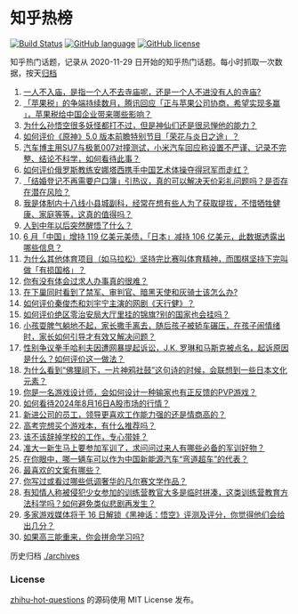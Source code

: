 # 知乎热榜
[![Build Status](https://github.com/ToWeLong/zhihu-hot-questions/workflows/CI/badge.svg)](https://github.com/ToWeLong/zhihu-hot-questions/actions)
[![GitHub language](https://img.shields.io/badge/language-golang-orange.svg)](https://golang.org/)
[![GitHub license](https://img.shields.io/github/license/ToWeLong/zhihu-hot-questions)](https://github.com/ToWeLong/zhihu-hot-questions/blob/main/LICENSE)

知乎热门话题，记录从 2020-11-29 日开始的知乎热门话题。每小时抓取一次数据，按天[归档](./archives)

<!-- BEGIN -->

1. [一人不入庙，是指一个人不去寺庙呢，还是一个人不进没有人的寺庙?](https://www.zhihu.com/question/663588528)
1. [「苹果税」的争端持续数月，腾讯回应「正与苹果公司协商，希望实现多赢 」，苹果税给中国企业带来哪些影响？](https://www.zhihu.com/question/664362482)
1. [为什么孙悟空很多妖怪都打不过，但是神仙们还是很忌惮他的能力？](https://www.zhihu.com/question/661066157)
1. [如何评价《原神》5.0 版本前瞻特别节目「荣花与炎日之途」？](https://www.zhihu.com/question/664427910)
1. [汽车博主用SU7与极氪007对撞测试，小米汽车回应称设置不严谨、记录不完整、结论不科学，如何看待此事？](https://www.zhihu.com/question/664388770)
1. [如何评价俄罗斯教练安娜塔西携手中国艺术体操夺得冠军而走红？](https://www.zhihu.com/question/664204389)
1. [「结婚登记不再需要户口簿」引热议，真的可以解决天价彩礼问题吗？是否存在潜在风险？](https://www.zhihu.com/question/664426605)
1. [我是体制内十八线小县城副科，经常在想有些人为了获取提拔，不惜牺牲健康、家庭等等，这真的值得吗？](https://www.zhihu.com/question/662220535)
1. [人到中年以后突然醒悟了什么？](https://www.zhihu.com/question/660964549)
1. [6 月「中国」增持 119 亿美元美债，「日本」减持 106 亿美元，此数据透露出哪些信息？](https://www.zhihu.com/question/664428399)
1. [为什么其他体育项目（如马拉松）坚持完比赛叫体育精神，而围棋坚持下完叫做「有损国格」？](https://www.zhihu.com/question/664332998)
1. [你有没有体会过求人办事真的很难？](https://www.zhihu.com/question/548344085)
1. [在下巢同时看到了禁军、审判官、暗黑天使和灰骑士该怎么办?](https://www.zhihu.com/question/664302787)
1. [如何评价秦俊杰和刘宇宁主演的网剧《天行健》？](https://www.zhihu.com/question/532725904)
1. [如何评价绝区零治安局大厅里挂的锦旗?别的国家也会挂吗？](https://www.zhihu.com/question/664345554)
1. [小孩耍脾气躺地不起，家长撒手离去，随后孩子被轿车碾压，在孩子闹情绪时，家长如何引导才有效又解决问题？](https://www.zhihu.com/question/664242324)
1. [性别争议拳手哈利夫因遭网暴提起诉讼，J.K. 罗琳和马斯克被点名，起诉原因是什么？如何评价这一做法？](https://www.zhihu.com/question/664266945)
1. [为什么看到“佛狸祠下，一片神鸦社鼓”这句诗的时候，会联想到一些日本文化元素？](https://www.zhihu.com/question/664398654)
1. [你是一名游戏设计师，会如何设计一种输家也有正反馈的PVP游戏？](https://www.zhihu.com/question/664361657)
1. [如何看待2024年8月16日A股市场的行情？](https://www.zhihu.com/question/664332523)
1. [新进公司的员工，领导更喜欢工作能力强的还是情商高的？](https://www.zhihu.com/question/664422757)
1. [高考完想买个游戏本，有什么推荐吗？](https://www.zhihu.com/question/659831598)
1. [该不该辞掉学校的工作，专心带娃？](https://www.zhihu.com/question/664386943)
1. [准大一新生马上要参加军训了，求问问过来人有哪些必备的军训好物？](https://www.zhihu.com/question/664259629)
1. [在你眼中，哪一辆车可以作为中国新能源汽车“弯道超车”的代表？](https://www.zhihu.com/question/663786390)
1. [最喜欢的文案有哪些？](https://www.zhihu.com/question/664275970)
1. [你写过或看过哪些低调奢华的凡尔赛文学作品？](https://www.zhihu.com/question/429470340)
1. [有知情人称被侵犯少女参加的训练营教官大多是临时拼凑，这类训练营教育方法科学吗？如何避免类似悲剧再发生？](https://www.zhihu.com/question/664340834)
1. [多家游戏媒体将于 16 日解锁《黑神话：悟空》评测及评分，你觉得他们会给出几分？](https://www.zhihu.com/question/664179021)
1. [如果高三能重来，你会拼命学习吗?](https://www.zhihu.com/question/664204290)

<!-- END -->

历史归档 [./archives](./archives)


### License
[zhihu-hot-questions](https://github.com/towelong/zhihu-hot-questions) 的源码使用 MIT License 发布。